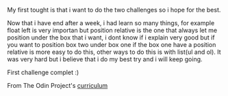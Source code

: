 My first tought is that i want to do the two challenges so i hope for the best.

Now that i have end after a week, i had learn so many things, for example float left is very importan but position relative is
the one that always let me position under the box that i want, i dont know if i explain very good but if you want to 
position box two under box one if the box one have a position relative is more easy to do this, other ways to do this is with
list(ul and ol).
It was very hard but i believe that i do my best try and i will keep going.

First challenge complet :)

From The Odin Project's [curriculum](http://www.theodinproject.com/courses/web-development-101/lessons/html-css)